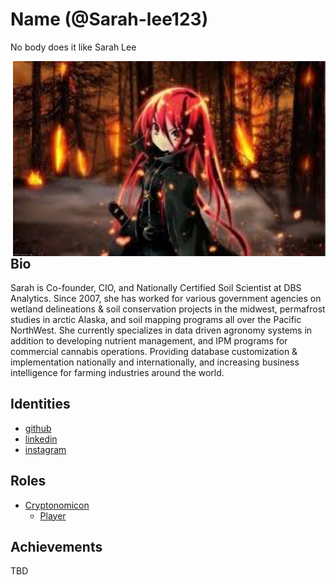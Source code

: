 # Name (@Sarah-lee123)

No body does it like Sarah Lee

<img align="right" width="500" src="Avatar_2022.jpeg">

## Bio

Sarah is Co-founder, CIO, and Nationally Certified Soil Scientist at DBS Analytics. Since 2007, she has worked for various government agencies on wetland delineations & soil conservation projects in the midwest, permafrost studies in arctic Alaska, and soil mapping programs all over the Pacific NorthWest. She currently specializes in data driven agronomy systems in addition to developing nutrient management, and IPM programs for commercial cannabis operations. Providing database customization & implementation nationally and internationally, and increasing business intelligence for farming industries around the world.

## Identities
* [github](https://github.com/Sarah-lee123)
* [linkedin](https://www.linkedin.com/in/sarah-schuette)
* [instagram](https://www.instagram.com/dirtybusinesssoil/)

 
## Roles
* [Cryptonomicon](https://cryptotechguru.github.io/Cryptonomicon/)
  * [Player](https://cryptotechguru.github.io/Cryptonomicon/Roles/Player)
  
## Achievements
TBD
